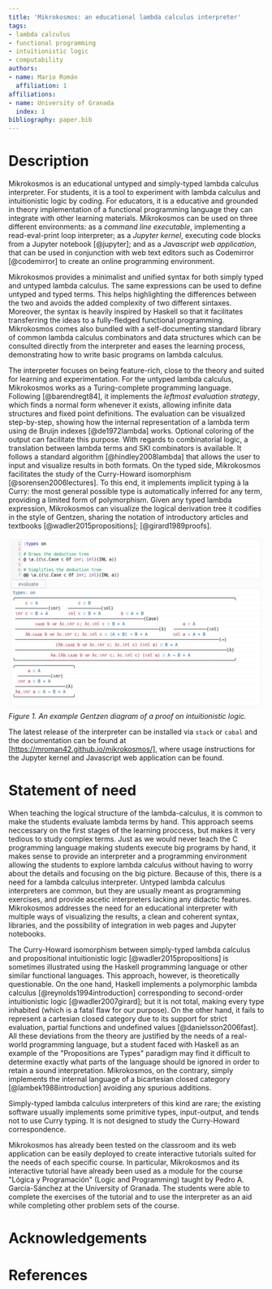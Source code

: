 ```yaml
---
title: 'Mikrokosmos: an educational lambda calculus interpreter'
tags:
- lambda calculus
- functional programming
- intuitionistic logic
- computability
authors:
- name: Mario Román
  affiliation: 1
affiliations:
- name: University of Granada
  index: 1
bibliography: paper.bib
---
```


# Description

Mikrokosmos is an educational untyped and simply-typed lambda calculus
interpreter.  For students, it is a tool to experiment with lambda
calculus and intuitionistic logic by coding.  For educators, it is a
educative and grounded in theory implementation of a functional
programming language they can integrate with other learning materials.
Mikrokosmos can be used on three different environments: as a *command
line executable*, implementing a read-eval-print loop interpreter; as
a *Jupyter kernel*, executing code blocks from a Jupyter notebook
[@jupyter]; and as a *Javascript web application*, that can be used in
conjunction with web text editors such as Codemirror [@codemirror] to
create an online programming environment.

Mikrokosmos provides a minimalist and unified syntax for both simply
typed and untyped lambda calculus.  The same expressions can be used
to define untyped and typed terms.  This helps highlighting the
differences between the two and avoids the added complexity of two
different sintaxes.  Moreover, the syntax is heavily inspired by
Haskell so that it facilitates transferring the ideas to a
fully-fledged functional programming.  Mikrokosmos comes also bundled
with a self-documenting standard library of common lambda calculus
combinators and data structures which can be consulted directly from
the interpreter and eases the learning process, demonstrating how to
write basic programs on lambda calculus.

The interpreter focuses on being feature-rich, close to the theory and
suited for learning and experimentation.  For the untyped lambda
calculus, Mikrokosmos works as a Turing-complete programming
language. Following [@barendregt84], it implements the *leftmost
evaluation strategy*, which finds a normal form whenever it exists,
allowing infinite data structures and fixed point definitions.  The
evaluation can be visualized step-by-step, showing how the internal
representation of a lambda term using de Bruijn indexes
[@de1972lambda] works.  Optional coloring of the output can facilitate
this purpose.  With regards to combinatorial logic, a translation
between lambda terms and SKI combinators is available. It follows a
standard algorithm [@hindley2008lambda] that allows the user to input
and visualize results in both formats.  On the typed side, Mikrokosmos
facilitates the study of the Curry-Howard isomorphism
[@sorensen2006lectures].  To this end, it implements implicit typing à
la Curry: the most general possible type is automatically inferred for
any term, providing a limited form of polymorphism.  Given any typed
lambda expression, Mikrokosmos can visualize the logical derivation
tree it codifies in the style of Gentzen, sharing the notation of
introductory articles and textbooks [@wadler2015propositions];
[@girard1989proofs].

![](fig1.png)
*Figure 1. An example Gentzen diagram of a proof on intuitionistic logic.*

The latest release of the interpreter can be installed via `stack` or
`cabal` and the documentation can be found at
[https://mroman42.github.io/mikrokosmos/], where usage instructions
for the Jupyter kernel and Javascript web application can be found.


# Statement of need

When teaching the logical structure of the lambda-calculus, it is
common to make the students evaluate lambda terms by hand. This
approach seems neccessary on the first stages of the learning
proccess, but makes it very tedious to study complex terms.  Just as
we would never teach the C programming language making students
execute big programs by hand, it makes sense to provide an interpreter
and a programming environment allowing the students to explore lambda
calculus without having to worry about the details and focusing on the
big picture.  Because of this, there is a need for a lambda calculus
interpreter.  Untyped lambda calculus interpreters are common, but
they are usually meant as programming exercises, and provide ascetic
interpreters lacking any didactic features. Mikrokosmos addresses the
need for an educational interpreter with multiple ways of visualizing
the results, a clean and coherent syntax, libraries, and the
possibility of integration in web pages and Jupyter notebooks.

The Curry-Howard isomorphism between simply-typed lambda calculus and
propositional intuitionistic logic [@wadler2015propositions] is
sometimes illustrated using the Haskell programming language or other
similar functional languages. This approach, however, is theoretically
questionable. On the one hand, Haskell implements a polymorphic lambda
calculus [@reynolds1994introduction] corresponding to second-order
intuitionistic logic [@wadler2007girard]; but it is not total, making
every type inhabited (which is a fatal flaw for our purpose).  On the
other hand, it fails to represent a cartesian closed category due to
its support for strict evaluation, partial functions and undefined
values [@danielsson2006fast]. All these deviations from the theory are
justified by the needs of a real-world programming language, but a
student faced with Haskell as an example of the "Propositions are
Types" paradigm may find it difficult to determine exactly what parts
of the language should be ignored in order to retain a sound
interpretation.  Mikrokosmos, on the contrary, simply implements the
internal language of a bicartesian closed category
[@lambek1988introduction] avoiding any spurious additions.

Simply-typed lambda calculus interpreters of this kind are rare; the
existing software usually implements some primitive types,
input-output, and tends not to use Curry typing. It is not designed to
study the Curry-Howard correspondence.

Mikrokosmos has already been tested on the classroom and its web
application can be easily deployed to create interactive tutorials
suited for the needs of each specific course.  In particular,
Mikrokosmos and its interactive tutorial have already been used as a
module for the course "Lógica y Programación" (Logic and Programming)
taught by Pedro A. García-Sánchez at the University of Granada. The
students were able to complete the exercises of the tutorial and to
use the interpreter as an aid while completing other problem sets of
the course.

# Acknowledgements

# References



